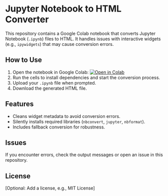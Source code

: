 # Jupyter Notebook to HTML Converter

This repository contains a Google Colab notebook that converts Jupyter Notebook (`.ipynb`) files to HTML. It handles issues with interactive widgets (e.g., `ipywidgets`) that may cause conversion errors.

## How to Use
1. Open the notebook in Google Colab:
   [![Open in Colab](https://colab.research.google.com/assets/colab-badge.svg)](https://colab.research.google.com/github/dim-tsoukalas/ipynb-to-html-converter/blob/main/Jupyter_Notebook_to_HTML_Converter.ipynb)
2. Run the cells to install dependencies and start the conversion process.
3. Upload your `.ipynb` file when prompted.
4. Download the generated HTML file.

## Features
- Cleans widget metadata to avoid conversion errors.
- Silently installs required libraries (`nbconvert`, `jupyter`, `nbformat`).
- Includes fallback conversion for robustness.

## Issues
If you encounter errors, check the output messages or open an issue in this repository.

## License
[Optional: Add a license, e.g., MIT License]
